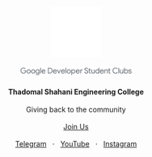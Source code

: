 
<!-- <p align="center"><img width ="45%" src="assets/GDSC_TSEC.png"></p> -->
<p align="center"><img width="20%" src = "assets/gdsc-logo-animation.gif"></p>
<p align="center"><img width ="45%" src="assets/gdsc.png"></p> 
<h4 align="center">Thadomal Shahani Engineering College</h4>


<p align="center">
  Giving back to the community
  <br><br>
  <a href="https://gdsc.community.dev/thadomal-shahani-engineering-college-mumbai">Join Us</a>
  <br><br>
  <a href="https://t.me/joinchat/VuT4orQkcRdkNDk9">Telegram</a> &nbsp; · &nbsp; 
  <a href="https://www.youtube.com/channel/UCMJUYFf7jN-Q4Hbn2hA-GXA">YouTube</a> &nbsp; · &nbsp;
  <a href="http://instagram.com/gdsctsec">Instagram</a>
</p>

